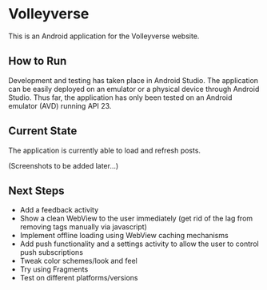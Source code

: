 # Volleyverse

This is an Android application for the Volleyverse website.

## How to Run

Development and testing has taken place in Android Studio. The application can be easily deployed on an
emulator or a physical device through Android Studio. Thus far, the application has only been tested on
an Android emulator (AVD) running API 23.

## Current State

The application is currently able to load and refresh posts.

(Screenshots to be added later...)

## Next Steps

- Add a feedback activity
- Show a clean WebView to the user immediately (get rid of the lag from removing tags manually via javascript)
- Implement offline loading using WebView caching mechanisms
- Add push functionality and a settings activity to allow the user to control push subscriptions
- Tweak color schemes/look and feel
- Try using Fragments
- Test on different platforms/versions
